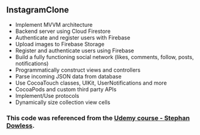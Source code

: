 ## InstagramClone
- Implement MVVM architecture
- Backend server using Cloud Firestore
- Authenticate and register users with Firebase
- Upload images to Firebase Storage
- Register and authenticate users using Firebase
- Build a fully functioning social network (likes, comments, follow, posts, notifications)
- Programmatically construct views and controllers
- Parse incoming JSON data from database
- Use CocoaTouch classes, UIKit, UserNotifications and more 
- CocoaPods and custom third party APIs 
- Implement/Use protocols 
- Dynamically size collection view cells
### This code was referenced from the [Udemy course - Stephan Dowless](https://www.udemy.com/course/instagram-firestore-app-clone-swift-5-ios-14-mvvm/).

